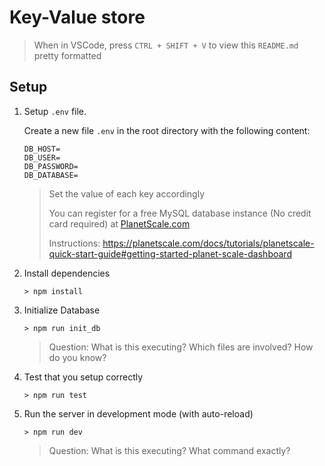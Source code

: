 # Key-Value store

> When in VSCode, press `CTRL + SHIFT + V` to view this `README.md` pretty formatted

## Setup

1. Setup `.env` file.

    Create a new file `.env` in the root directory with the following content:

    ```
    DB_HOST=
    DB_USER=
    DB_PASSWORD=
    DB_DATABASE=
    ```

    > Set the value of each key accordingly
    >
    > You can register for a free MySQL database instance (No credit card required) at [PlanetScale.com](https://planetscale.com)
    >
    > Instructions: https://planetscale.com/docs/tutorials/planetscale-quick-start-guide#getting-started-planet-scale-dashboard

2. Install dependencies

    ```
    > npm install
    ```

3. Initialize Database

    ```
    > npm run init_db
    ```

    > Question: What is this executing? Which files are involved? How do you know?

4. Test that you setup correctly

    ```
    > npm run test
    ```

5. Run the server in development mode (with auto-reload)

    ```
    > npm run dev
    ```

    > Question: What is this executing? What command exactly?
